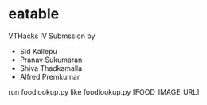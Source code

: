 # eatable

VTHacks IV Submssion by
- Sid Kallepu
- Pranav Sukumaran
- Shiva Thadkamalla
- Alfred Premkumar

run foodlookup.py like 
foodlookup.py [FOOD_IMAGE_URL]
